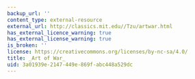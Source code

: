 ```yaml
---
backup_url: ''
content_type: external-resource
external_url: http://classics.mit.edu//Tzu/artwar.html
has_external_licence_warning: true
has_external_license_warning: true
is_broken: ''
license: https://creativecommons.org/licenses/by-nc-sa/4.0/
title: _Art of War_
uid: 3a01939e-2147-449e-869f-abc448a529dc
---
```

